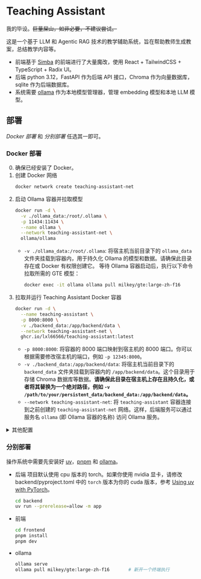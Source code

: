 # Teaching Assistant

我的毕设。~~巨量屎山，如非必要，不建议尝试。~~

这是一个基于 LLM 和 Agentic RAG 技术的教学辅助系统，旨在帮助教师生成教案，总结教学内容等。

- 前端基于 [Simba](https://github.com/GitHamza0206/simba/) 的前端进行了大量魔改，使用 React + TailwindCSS + TypeScript + Radix UI。
- 后端 python 3.12，FastAPI 作为后端 API 接口，Chroma 作为向量数据库，sqlite 作为后端数据库。
- 系统需要 [ollama](https://github.com/ollama/ollama) 作为本地模型管理器，管理 embedding 模型和本地 LLM 模型。

## 部署

_Docker 部署_ 和 _分别部署_ 任选其一即可。

### Docker 部署

0. 确保已经安装了 Docker。
1. 创建 Docker 网络
   ```sh
   docker network create teaching-assistant-net
   ```
2. 启动 Ollama 容器并拉取模型
   ```sh
   docker run -d \
     -v ./ollama_data:/root/.ollama \
     -p 11434:11434 \
     --name ollama \
     --network teaching-assistant-net \
     ollama/ollama
   ```
   - `-v ./ollama_data:/root/.ollama`: 将宿主机当前目录下的 `ollama_data` 文件夹挂载到容器内，用于持久化 Ollama 的模型和数据。请确保此目录存在或 Docker 有权限创建它。
     等待 Ollama 容器启动后，执行以下命令拉取所需的 GTE 模型：
     ```sh
     docker exec -it ollama ollama pull milkey/gte:large-zh-f16
     ```
3. 拉取并运行 Teaching Assistant Docker 容器
   ```sh
   docker run -d \
     --name teaching-assistant \
     -p 8000:8000 \
     -v ./backend_data:/app/backend/data \
     --network teaching-assistant-net \
     ghcr.io/lxl66566/teaching-assistant:latest
   ```
   - `-p 8000:8000`: 将容器的 8000 端口映射到宿主机的 8000 端口。你可以根据需要修改宿主机的端口，例如 `-p 12345:8000`。
   - `-v ./backend_data:/app/backend/data`: 将宿主机当前目录下的 `backend_data` 文件夹挂载到容器内的 `/app/backend/data`。这个目录用于存储 Chroma 数据库等数据。**请确保此目录在宿主机上存在且持久化，或者将其替换为一个绝对路径，例如 `-v /path/to/your/persistent_data/backend_data:/app/backend/data`。**
   - `--network teaching-assistant-net`: 将 `teaching-assistant` 容器连接到之前创建的 `teaching-assistant-net` 网络。这样，后端服务可以通过服务名 `ollama` (即 Ollama 容器的名称) 访问 Ollama 服务。

<details><summary>其他配置</summary>

- **验证运行状态**
  启动成功后，你可以：
  - 通过浏览器访问宿主机的 `http://localhost:8000` 来使用 Teaching Assistant。（或者部署服务器的 IP：`http://<your-host-ip>:8000`）
  - 查看容器日志以确认服务是否正常运行：
    ```sh
    docker logs teaching-assistant
    docker logs ollama
    ```
- **代理设置：**
  如果你的宿主机需要通过 HTTP/HTTPS 代理访问外部网络（例如，Ollama 可能需要通过代理拉取模型，或者应用内部有其他网络请求），你可以将宿主机的代理环境变量传递给容器。
  - **Linux/macOS (Bash/Zsh):**
    假设你的宿主机已设置 `HTTP_PROXY` 和 `HTTPS_PROXY` 环境变量：
    ```sh
    docker run -d \
      --name teaching-assistant \
      -p 8000:8000 \
      -v ./backend_data:/app/backend/data \
      --network teaching-assistant-net \
      -e HTTP_PROXY="$HTTP_PROXY" \
      -e HTTPS_PROXY="$HTTPS_PROXY" \
      ghcr.io/lxl66566/teaching-assistant:latest
    ```
  - **Windows (PowerShell):**
    ```powershell
    docker run -d `
      --name teaching-assistant `
      -p 8000:8000 `
      -v ./backend_data:/app/backend/data `
      --network teaching-assistant-net `
      -e HTTP_PROXY="$env:HTTP_PROXY" `
      -e HTTPS_PROXY="$env:HTTPS_PROXY" `
      ghcr.io/lxl66566/teaching-assistant:latest
    ```
- **使用自定义配置文件：**
  后端服务支持通过配置文件进行配置。默认情况下，它会尝试加载容器内 `/app/backend/app/config.toml` 路径下的配置文件。
  你可以通过挂载宿主机上的自定义配置文件，并使用 `--config` 参数（如果应用支持此命令行参数）来指定**容器内**的配置文件路径。
  例如，如果你在宿主机当前目录下有一个名为 `my_custom_config.toml` 的配置文件：
  ```sh
  docker run -d \
    --name teaching-assistant \
    -p 8000:8000 \
    -v ./backend_data:/app/backend/data \
    -v ./my_custom_config.toml:/app/my_app_config.toml \
    --network teaching-assistant-net \
    ghcr.io/lxl66566/teaching-assistant:latest \
    --config /app/my_app_config.toml
  ```
  - `-v ./my_custom_config.toml:/app/my_app_config.toml`: 将宿主机的 `my_custom_config.toml` 文件挂载到容器内的 `/app/my_app_config.toml`。
  - `--config /app/my_app_config.toml`: 告诉 `teaching-assistant` 应用去加载容器内 `/app/my_app_config.toml` 这个配置文件。
- **停止和清理**
  如果你需要停止或移除容器：
  ```sh
  docker stop teaching-assistant ollama
  docker rm teaching-assistant ollama
  ```
  如果你希望移除创建的网络：
  ```sh
  docker network rm teaching-assistant-net
  ```

</details>

### 分别部署

操作系统中需要先安装好 [uv](https://docs.astral.sh/uv/)，[pnpm](https://pnpm.io/) 和 [ollama](https://ollama.com/)。

- 后端
  项目默认使用 cpu 版本的 torch。如果你使用 nvidia 显卡，请修改 backend/pyproject.toml 中的 `torch` 版本为你的 cuda 版本，参考 [Using uv with PyTorch](https://docs.astral.sh/uv/guides/integration/pytorch/)。
  ```sh
  cd backend
  uv run --prerelease=allow -m app
  ```
- 前端
  ```sh
  cd frontend
  pnpm install
  pnpm dev
  ```
- ollama
  ```sh
  ollama serve
  ollama pull milkey/gte:large-zh-f16       # 新开一个终端执行
  ```
